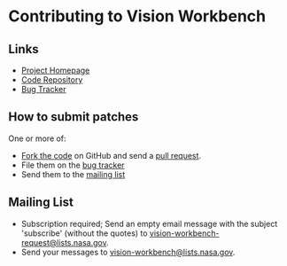 # Contributing to Vision Workbench

## Links
- [Project Homepage][home]
- [Code Repository][repo]
- [Bug Tracker][bugs]

## How to submit patches
One or more of:

- [Fork the code](http://help.github.com/forking/) on GitHub and send a [pull request](http://github.com/guides/pull-requests).
- File them on the [bug tracker][bugs]
- Send them to the [mailing list][list]

## Mailing List
- Subscription required; Send an empty email message with the subject 'subscribe' (without the quotes) to [vision-workbench-request@lists.nasa.gov][listr].
- Send your messages to [vision-workbench@lists.nasa.gov][list].

[home]: https://ti.arc.nasa.gov/tech/asr/groups/intelligent-robotics/nasa-vision-workbench/
[repo]: http://github.com/visionworkbench/visionworkbench
[bugs]: http://github.com/visionworkbench/visionworkbench/issues
[list]: mailto:vision-workbench@lists.nasa.gov
[listr]: mailto:vision-workbench-request@lists.nasa.gov
